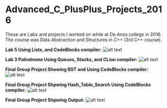# Advanced_C_PlusPlus_Projects_2016
These are Labs and projects I worked on while at De Anza college in 2016. The course was Data Abstraction and Structures in C++ (3rd C++ course).

**Lab 5 Using Lists, and CodeBlocks compiler:**
![alt text](https://github.com/sergiogutierrez2/Advanced_C_PlusPlus_Projects_2016/blob/master/Pictures%20of%20Project/pics4.png)

**Lab 3 Palindrome Using Queues, Stacks, and CLion compiler:**
![alt text](https://github.com/sergiogutierrez2/Advanced_C_PlusPlus_Projects_2016/blob/master/Pictures%20of%20Project/pics1.png)

**Final Group Project Showing BST and Using CodeBlocks compiler:**
![alt text](https://github.com/sergiogutierrez2/Advanced_C_PlusPlus_Projects_2016/blob/master/Pictures%20of%20Project/pics5.png)

**Final Group Project Shpwing Hash_Table_Search Using CodeBlocks compiler:**
![alt text](https://github.com/sergiogutierrez2/Advanced_C_PlusPlus_Projects_2016/blob/master/Pictures%20of%20Project/pics7.png)

**Final Group Project Shpwing Output:**
![alt text](https://github.com/sergiogutierrez2/Advanced_C_PlusPlus_Projects_2016/blob/master/Pictures%20of%20Project/pics6.png)
